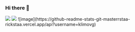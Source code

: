 ### Hi there 👋
<img src="https://github-profile-summary-cards.vercel.app/api/cards/profile-details?username=klimovg" />
<img src="https://github-readme-stats-git-masterrstaa-rickstaa.vercel.app/api?username=klimovg" />
![image](https://github-readme-stats-git-masterrstaa-rickstaa.vercel.app/api?username=klimovg)
<!--
**KlimovG/KlimovG** is a ✨ _special_ ✨ repository because its `README.md` (this file) appears on your GitHub profile.

Here are some ideas to get you started:

- 🔭 I’m currently working on ...
- 🌱 I’m currently learning ...
- 👯 I’m looking to collaborate on ...
- 🤔 I’m looking for help with ...
- 💬 Ask me about ...
- 📫 How to reach me: ...
- 😄 Pronouns: ...
- ⚡ Fun fact: ...
-->
